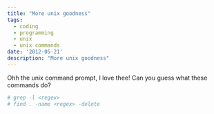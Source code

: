 ```yaml
---
title: "More unix goodness"
tags:
  - coding
  - programming
  - unix
  - unix commands
date: '2012-05-21'
description: "More unix goodness"
---
```

Ohh the unix command prompt, I love thee! Can you guess what these commands do?

``` bash
# grep -l <regex>  
# find . -name <regex> -delete  
```

